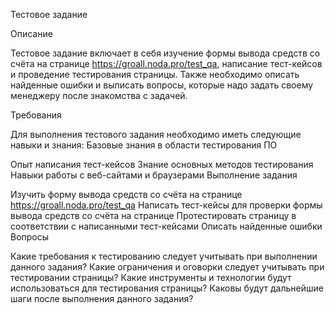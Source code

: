 Тестовое задание

Описание

Тестовое задание включает в себя изучение формы вывода средств со счёта на странице https://groall.noda.pro/test_qa, написание тест-кейсов и проведение тестирования страницы. Также необходимо описать найденные ошибки и выписать вопросы, которые надо задать своему менеджеру после знакомства с задачей.

Требования

Для выполнения тестового задания необходимо иметь следующие навыки и знания:
Базовые знания в области тестирования ПО

Опыт написания тест-кейсов
Знание основных методов тестирования
Навыки работы с веб-сайтами и браузерами
Выполнение задания

Изучить форму вывода средств со счёта на странице https://groall.noda.pro/test_qa
Написать тест-кейсы для проверки формы вывода средств со счёта на странице
Протестировать страницу в соответствии с написанными тест-кейсами
Описать найденные ошибки
Вопросы

Какие требования к тестированию следует учитывать при выполнении данного задания?
Какие ограничения и оговорки следует учитывать при тестировании страницы?
Какие инструменты и технологии будут использоваться для тестирования страницы?
Каковы будут дальнейшие шаги после выполнения данного задания?
